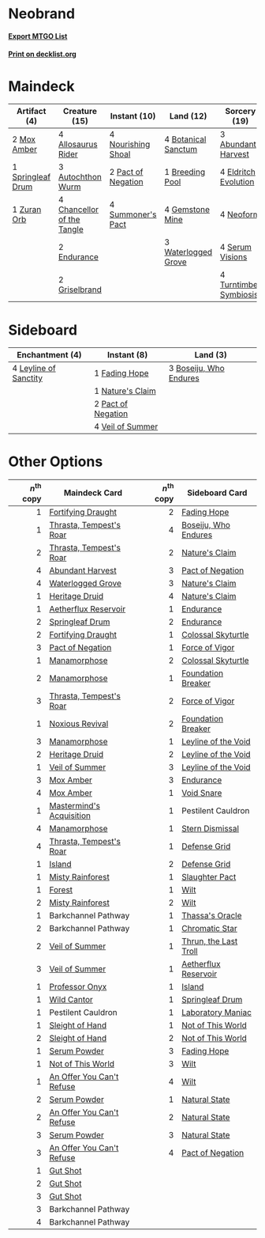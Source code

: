 # Neobrand

#### [Export MTGO List](../collection/Neobrand/Neobrand.txt)
#### [Print on decklist.org](http://decklist.org/?deckmain=3%09Abundant%20Harvest%0A4%09Allosaurus%20Rider%0A3%09Autochthon%20Wurm%0A4%09Botanical%20Sanctum%0A1%09Breeding%20Pool%0A4%09Chancellor%20of%20the%20Tangle%0A4%09Eldritch%20Evolution%0A2%09Endurance%0A4%09Gemstone%20Mine%0A2%09Griselbrand%0A2%09Mox%20Amber%0A4%09Neoform%0A4%09Nourishing%20Shoal%0A2%09Pact%20of%20Negation%0A4%09Serum%20Visions%0A1%09Springleaf%20Drum%0A4%09Summoner's%20Pact%0A4%09Turntimber%20Symbiosis%0A3%09Waterlogged%20Grove%0A1%09Zuran%20Orb&deckside=3%09Boseiju,%20Who%20Endures%0A1%09Fading%20Hope%0A4%09Leyline%20of%20Sanctity%0A1%09Nature's%20Claim%0A2%09Pact%20of%20Negation%0A4%09Veil%20of%20Summer)
# Maindeck

|                                        Artifact (4)                                        |                                            Creature (15)                                            |                                        Instant (10)                                         |                                          Land (12)                                           |                                          Sorcery (19)                                           |
|--------------------------------------------------------------------------------------------|-----------------------------------------------------------------------------------------------------|---------------------------------------------------------------------------------------------|----------------------------------------------------------------------------------------------|-------------------------------------------------------------------------------------------------|
|2 [Mox Amber](http://gatherer.wizards.com/Pages/Card/Details.aspx?multiverseid=443112)      |4 [Allosaurus Rider](http://gatherer.wizards.com/Pages/Card/Details.aspx?multiverseid=121157)        |4 [Nourishing Shoal](http://gatherer.wizards.com/Pages/Card/Details.aspx?multiverseid=74100) |4 [Botanical Sanctum](http://gatherer.wizards.com/Pages/Card/Details.aspx?multiverseid=417817)|3 [Abundant Harvest](http://gatherer.wizards.com/Pages/Card/Details.aspx?multiverseid=522223)    |
|1 [Springleaf Drum](http://gatherer.wizards.com/Pages/Card/Details.aspx?multiverseid=378534)|3 [Autochthon Wurm](http://gatherer.wizards.com/Pages/Card/Details.aspx?multiverseid=89096)          |2 [Pact of Negation](http://gatherer.wizards.com/Pages/Card/Details.aspx?multiverseid=442057)|1 [Breeding Pool](http://gatherer.wizards.com/Pages/Card/Details.aspx?multiverseid=97088)     |4 [Eldritch Evolution](http://gatherer.wizards.com/Pages/Card/Details.aspx?multiverseid=414456)  |
|1 [Zuran Orb](http://gatherer.wizards.com/Pages/Card/Details.aspx?multiverseid=2436)        |4 [Chancellor of the Tangle](http://gatherer.wizards.com/Pages/Card/Details.aspx?multiverseid=218062)|4 [Summoner's Pact](http://gatherer.wizards.com/Pages/Card/Details.aspx?multiverseid=442178) |4 [Gemstone Mine](http://gatherer.wizards.com/Pages/Card/Details.aspx?multiverseid=109761)    |4 [Neoform](http://gatherer.wizards.com/Pages/Card/Details.aspx?multiverseid=461133)             |
|                                                                                            |2 [Endurance](http://gatherer.wizards.com/Pages/Card/Details.aspx?multiverseid=522233)               |                                                                                             |3 [Waterlogged Grove](http://gatherer.wizards.com/Pages/Card/Details.aspx?multiverseid=464198)|4 [Serum Visions](http://gatherer.wizards.com/Pages/Card/Details.aspx?multiverseid=50145)        |
|                                                                                            |2 [Griselbrand](http://gatherer.wizards.com/Pages/Card/Details.aspx?multiverseid=239995)             |                                                                                             |                                                                                              |4 [Turntimber Symbiosis](http://gatherer.wizards.com/Pages/Card/Details.aspx?multiverseid=491864)|


# Sideboard

|                                        Enchantment (4)                                         |                                         Instant (8)                                         |                                            Land (3)                                             |
|------------------------------------------------------------------------------------------------|---------------------------------------------------------------------------------------------|-------------------------------------------------------------------------------------------------|
|4 [Leyline of Sanctity](http://gatherer.wizards.com/Pages/Card/Details.aspx?multiverseid=204993)|1 [Fading Hope](http://gatherer.wizards.com/Pages/Card/Details.aspx?multiverseid=534812)     |3 [Boseiju, Who Endures](http://gatherer.wizards.com/Pages/Card/Details.aspx?multiverseid=548579)|
|                                                                                                |1 [Nature's Claim](http://gatherer.wizards.com/Pages/Card/Details.aspx?multiverseid=382316)  |                                                                                                 |
|                                                                                                |2 [Pact of Negation](http://gatherer.wizards.com/Pages/Card/Details.aspx?multiverseid=442057)|                                                                                                 |
|                                                                                                |4 [Veil of Summer](http://gatherer.wizards.com/Pages/Card/Details.aspx?multiverseid=466952)  |                                                                                                 |


# Other Options

|*n*<sup>th</sup> copy|                                           Maindeck Card                                            |*n*<sup>th</sup> copy|                                         Sideboard Card                                         |
|--------------------:|----------------------------------------------------------------------------------------------------|--------------------:|------------------------------------------------------------------------------------------------|
|                    1|[Fortifying Draught](http://gatherer.wizards.com/Pages/Card/Details.aspx?multiverseid=513609)       |                    2|[Fading Hope](http://gatherer.wizards.com/Pages/Card/Details.aspx?multiverseid=534812)          |
|                    1|[Thrasta, Tempest's Roar](http://gatherer.wizards.com/Pages/Card/Details.aspx?multiverseid=522254)  |                    4|[Boseiju, Who Endures](http://gatherer.wizards.com/Pages/Card/Details.aspx?multiverseid=548579) |
|                    2|[Thrasta, Tempest's Roar](http://gatherer.wizards.com/Pages/Card/Details.aspx?multiverseid=522254)  |                    2|[Nature's Claim](http://gatherer.wizards.com/Pages/Card/Details.aspx?multiverseid=382316)       |
|                    4|[Abundant Harvest](http://gatherer.wizards.com/Pages/Card/Details.aspx?multiverseid=522223)         |                    3|[Pact of Negation](http://gatherer.wizards.com/Pages/Card/Details.aspx?multiverseid=442057)     |
|                    4|[Waterlogged Grove](http://gatherer.wizards.com/Pages/Card/Details.aspx?multiverseid=464198)        |                    3|[Nature's Claim](http://gatherer.wizards.com/Pages/Card/Details.aspx?multiverseid=382316)       |
|                    1|[Heritage Druid](http://gatherer.wizards.com/Pages/Card/Details.aspx?multiverseid=413713)           |                    4|[Nature's Claim](http://gatherer.wizards.com/Pages/Card/Details.aspx?multiverseid=382316)       |
|                    1|[Aetherflux Reservoir](http://gatherer.wizards.com/Pages/Card/Details.aspx?multiverseid=417765)     |                    1|[Endurance](http://gatherer.wizards.com/Pages/Card/Details.aspx?multiverseid=522233)            |
|                    2|[Springleaf Drum](http://gatherer.wizards.com/Pages/Card/Details.aspx?multiverseid=378534)          |                    2|[Endurance](http://gatherer.wizards.com/Pages/Card/Details.aspx?multiverseid=522233)            |
|                    2|[Fortifying Draught](http://gatherer.wizards.com/Pages/Card/Details.aspx?multiverseid=513609)       |                    1|[Colossal Skyturtle](http://gatherer.wizards.com/Pages/Card/Details.aspx?multiverseid=548527)   |
|                    3|[Pact of Negation](http://gatherer.wizards.com/Pages/Card/Details.aspx?multiverseid=442057)         |                    1|[Force of Vigor](http://gatherer.wizards.com/Pages/Card/Details.aspx?multiverseid=464113)       |
|                    1|[Manamorphose](http://gatherer.wizards.com/Pages/Card/Details.aspx?multiverseid=370568)             |                    2|[Colossal Skyturtle](http://gatherer.wizards.com/Pages/Card/Details.aspx?multiverseid=548527)   |
|                    2|[Manamorphose](http://gatherer.wizards.com/Pages/Card/Details.aspx?multiverseid=370568)             |                    1|[Foundation Breaker](http://gatherer.wizards.com/Pages/Card/Details.aspx?multiverseid=522236)   |
|                    3|[Thrasta, Tempest's Roar](http://gatherer.wizards.com/Pages/Card/Details.aspx?multiverseid=522254)  |                    2|[Force of Vigor](http://gatherer.wizards.com/Pages/Card/Details.aspx?multiverseid=464113)       |
|                    1|[Noxious Revival](http://gatherer.wizards.com/Pages/Card/Details.aspx?multiverseid=230067)          |                    2|[Foundation Breaker](http://gatherer.wizards.com/Pages/Card/Details.aspx?multiverseid=522236)   |
|                    3|[Manamorphose](http://gatherer.wizards.com/Pages/Card/Details.aspx?multiverseid=370568)             |                    1|[Leyline of the Void](http://gatherer.wizards.com/Pages/Card/Details.aspx?multiverseid=107682)  |
|                    2|[Heritage Druid](http://gatherer.wizards.com/Pages/Card/Details.aspx?multiverseid=413713)           |                    2|[Leyline of the Void](http://gatherer.wizards.com/Pages/Card/Details.aspx?multiverseid=107682)  |
|                    1|[Veil of Summer](http://gatherer.wizards.com/Pages/Card/Details.aspx?multiverseid=466952)           |                    3|[Leyline of the Void](http://gatherer.wizards.com/Pages/Card/Details.aspx?multiverseid=107682)  |
|                    3|[Mox Amber](http://gatherer.wizards.com/Pages/Card/Details.aspx?multiverseid=443112)                |                    3|[Endurance](http://gatherer.wizards.com/Pages/Card/Details.aspx?multiverseid=522233)            |
|                    4|[Mox Amber](http://gatherer.wizards.com/Pages/Card/Details.aspx?multiverseid=443112)                |                    1|[Void Snare](http://gatherer.wizards.com/Pages/Card/Details.aspx?multiverseid=383429)           |
|                    1|[Mastermind's Acquisition](http://gatherer.wizards.com/Pages/Card/Details.aspx?multiverseid=439734) |                    1|Pestilent Cauldron                                                                              |
|                    4|[Manamorphose](http://gatherer.wizards.com/Pages/Card/Details.aspx?multiverseid=370568)             |                    1|[Stern Dismissal](http://gatherer.wizards.com/Pages/Card/Details.aspx?multiverseid=476319)      |
|                    4|[Thrasta, Tempest's Roar](http://gatherer.wizards.com/Pages/Card/Details.aspx?multiverseid=522254)  |                    1|[Defense Grid](http://gatherer.wizards.com/Pages/Card/Details.aspx?multiverseid=45481)          |
|                    1|[Island](http://gatherer.wizards.com/Pages/Card/Details.aspx?multiverseid=439857)                   |                    2|[Defense Grid](http://gatherer.wizards.com/Pages/Card/Details.aspx?multiverseid=45481)          |
|                    1|[Misty Rainforest](http://gatherer.wizards.com/Pages/Card/Details.aspx?multiverseid=405102)         |                    1|[Slaughter Pact](http://gatherer.wizards.com/Pages/Card/Details.aspx?multiverseid=130704)       |
|                    1|[Forest](http://gatherer.wizards.com/Pages/Card/Details.aspx?multiverseid=439860)                   |                    1|[Wilt](http://gatherer.wizards.com/Pages/Card/Details.aspx?multiverseid=479696)                 |
|                    2|[Misty Rainforest](http://gatherer.wizards.com/Pages/Card/Details.aspx?multiverseid=405102)         |                    2|[Wilt](http://gatherer.wizards.com/Pages/Card/Details.aspx?multiverseid=479696)                 |
|                    1|Barkchannel Pathway                                                                                 |                    1|[Thassa's Oracle](http://gatherer.wizards.com/Pages/Card/Details.aspx?multiverseid=476324)      |
|                    2|Barkchannel Pathway                                                                                 |                    1|[Chromatic Star](http://gatherer.wizards.com/Pages/Card/Details.aspx?multiverseid=135279)       |
|                    2|[Veil of Summer](http://gatherer.wizards.com/Pages/Card/Details.aspx?multiverseid=466952)           |                    1|[Thrun, the Last Troll](http://gatherer.wizards.com/Pages/Card/Details.aspx?multiverseid=214050)|
|                    3|[Veil of Summer](http://gatherer.wizards.com/Pages/Card/Details.aspx?multiverseid=466952)           |                    1|[Aetherflux Reservoir](http://gatherer.wizards.com/Pages/Card/Details.aspx?multiverseid=417765) |
|                    1|[Professor Onyx](http://gatherer.wizards.com/Pages/Card/Details.aspx?multiverseid=513560)           |                    1|[Island](http://gatherer.wizards.com/Pages/Card/Details.aspx?multiverseid=439857)               |
|                    1|[Wild Cantor](http://gatherer.wizards.com/Pages/Card/Details.aspx?multiverseid=96934)               |                    1|[Springleaf Drum](http://gatherer.wizards.com/Pages/Card/Details.aspx?multiverseid=378534)      |
|                    1|Pestilent Cauldron                                                                                  |                    1|[Laboratory Maniac](http://gatherer.wizards.com/Pages/Card/Details.aspx?multiverseid=230788)    |
|                    1|[Sleight of Hand](http://gatherer.wizards.com/Pages/Card/Details.aspx?multiverseid=25557)           |                    1|[Not of This World](http://gatherer.wizards.com/Pages/Card/Details.aspx?multiverseid=198296)    |
|                    2|[Sleight of Hand](http://gatherer.wizards.com/Pages/Card/Details.aspx?multiverseid=25557)           |                    2|[Not of This World](http://gatherer.wizards.com/Pages/Card/Details.aspx?multiverseid=198296)    |
|                    1|[Serum Powder](http://gatherer.wizards.com/Pages/Card/Details.aspx?multiverseid=48920)              |                    3|[Fading Hope](http://gatherer.wizards.com/Pages/Card/Details.aspx?multiverseid=534812)          |
|                    1|[Not of This World](http://gatherer.wizards.com/Pages/Card/Details.aspx?multiverseid=198296)        |                    3|[Wilt](http://gatherer.wizards.com/Pages/Card/Details.aspx?multiverseid=479696)                 |
|                    1|[An Offer You Can't Refuse](http://gatherer.wizards.com/Pages/Card/Details.aspx?multiverseid=555252)|                    4|[Wilt](http://gatherer.wizards.com/Pages/Card/Details.aspx?multiverseid=479696)                 |
|                    2|[Serum Powder](http://gatherer.wizards.com/Pages/Card/Details.aspx?multiverseid=48920)              |                    1|[Natural State](http://gatherer.wizards.com/Pages/Card/Details.aspx?multiverseid=407646)        |
|                    2|[An Offer You Can't Refuse](http://gatherer.wizards.com/Pages/Card/Details.aspx?multiverseid=555252)|                    2|[Natural State](http://gatherer.wizards.com/Pages/Card/Details.aspx?multiverseid=407646)        |
|                    3|[Serum Powder](http://gatherer.wizards.com/Pages/Card/Details.aspx?multiverseid=48920)              |                    3|[Natural State](http://gatherer.wizards.com/Pages/Card/Details.aspx?multiverseid=407646)        |
|                    3|[An Offer You Can't Refuse](http://gatherer.wizards.com/Pages/Card/Details.aspx?multiverseid=555252)|                    4|[Pact of Negation](http://gatherer.wizards.com/Pages/Card/Details.aspx?multiverseid=442057)     |
|                    1|[Gut Shot](http://gatherer.wizards.com/Pages/Card/Details.aspx?multiverseid=397673)                 |                     |                                                                                                |
|                    2|[Gut Shot](http://gatherer.wizards.com/Pages/Card/Details.aspx?multiverseid=397673)                 |                     |                                                                                                |
|                    3|[Gut Shot](http://gatherer.wizards.com/Pages/Card/Details.aspx?multiverseid=397673)                 |                     |                                                                                                |
|                    3|Barkchannel Pathway                                                                                 |                     |                                                                                                |
|                    4|Barkchannel Pathway                                                                                 |                     |                                                                                                |


